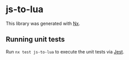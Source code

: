 # js-to-lua

This library was generated with [Nx](https://nx.dev).

## Running unit tests

Run `nx test js-to-lua` to execute the unit tests via [Jest](https://jestjs.io).
